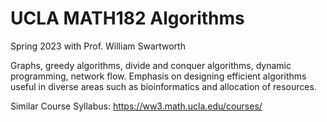# UCLA MATH182 Algorithms

Spring 2023 with Prof. William Swartworth

Graphs, greedy algorithms, divide and conquer algorithms, dynamic programming, network flow. Emphasis on designing efficient algorithms useful in diverse areas such as bioinformatics and allocation of resources.

Similar Course Syllabus: https://ww3.math.ucla.edu/courses/
